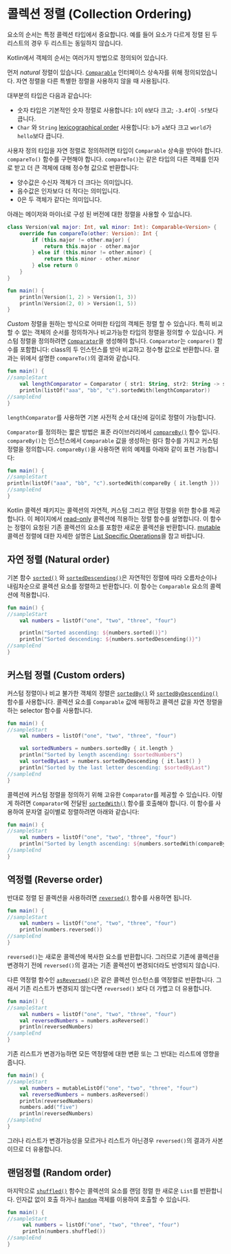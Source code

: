 # 콜렉션 정렬 \(Collection Ordering\)

요소의 순서는 특정 콜렉션 타입에서 중요합니다. 예를 들어 요소가 다르게 정렬 된 두 리스트의 경우 두 리스트는 동일하지 않습니다.

Kotlin에서 객체의 순서는 여러가지 방법으로 정의되어 있습니다.

먼저 _natural_ 정렬이 있습니다. [`Comparable`](https://kotlinlang.org/api/latest/jvm/stdlib/kotlin/-comparable/index.html) 인터페이스 상속자를 위해 정의되었습니다. 자연 정렬을 다른 특별한 정렬을 사용하지 않을 때 사용됩니다.

대부분의 타입은 다음과 같습니다:

* 숫자 타입은 기본적인 숫자 정렬로 사용합니다: `1`이 `0`보다 크고; `-3.4f`이 `-5f`보다 큽니다.
* `Char` 와 `String` [lexicographical order](https://en.wikipedia.org/wiki/Lexicographical_order) 사용합니다: `b`가 `a`보다 크고 `world`가 `hello`보다 큽니다.

사용자 정의 타입을 자연 정렬로 정의하려면 타입이 `Comparable` 상속을 받아야 합니다. `compareTo()` 함수를 구현해야 합니다. `compareTo()`는 같은 타입의 다른 객체를 인자로 받고 더 큰 객체에 대해 정수형 값으로 반환합니다:

* 양수값은 수신자 객체가 더 크다는 의미입니다.
* 음수값은 인자보다 더 작다는 의미입니다.
* 0은 두 객체가 같다는 의미입니다.

아래는 메이저와 마이너로 구성 된 버전에 대한 정렬을 사용할 수 있습니다.

```kotlin
class Version(val major: Int, val minor: Int): Comparable<Version> {
    override fun compareTo(other: Version): Int {
        if (this.major != other.major) {
            return this.major - other.major
        } else if (this.minor != other.minor) {
            return this.minor - other.minor
        } else return 0
    }
}

fun main() {    
    println(Version(1, 2) > Version(1, 3))
    println(Version(2, 0) > Version(1, 5))
}
```

_Custom_ 정렬을 원하는 방식으로 어떠한 타입의 객체든 정렬 할 수 있습니다. 특히 비교할 수 없는 객체의 순서를 정의하거나 비교가능한 타입의 정렬을 정의할 수 있습니다. 커스텀 정렬을 정의하려면 [`Comparator`](https://kotlinlang.org/api/latest/jvm/stdlib/kotlin/-comparator/index.html)을 생성해야 합니다. `Comparator`는 `compare()` 함수를 포함합니다: class의 두 인스턴스를 받아 비교하고 정수형 값으로 반환합니다. 결과는 위에서 설명한 `compareTo()`의 결과와 같습니다.

```kotlin
fun main() {
//sampleStart
    val lengthComparator = Comparator { str1: String, str2: String -> str1.length - str2.length }
    println(listOf("aaa", "bb", "c").sortedWith(lengthComparator))
//sampleEnd
}
```

`lengthComparator`를 사용하면 기본 사전적 순서 대신에 길이로 정렬이 가능합니다.

`Comparator`를 정의하는 짧은 방법은 표준 라이브러리에서 [`compareBy()`](https://kotlinlang.org/api/latest/jvm/stdlib/kotlin.comparisons/compare-by.html) 함수 입니다. `compareBy()`는 인스턴스에서 `Comparable` 값을 생성하는 람다 함수를 가지고 커스텀 정렬을 정의합니다. `compareBy()`을 사용하면 위의 예제를 아래와 같이 표현 가능합니다:

```kotlin
fun main() {
//sampleStart    
println(listOf("aaa", "bb", "c").sortedWith(compareBy { it.length }))
//sampleEnd
}
```

Kotlin 콜렉션 패키지는 콜렉션의 자연적, 커스텀 그리고 랜덤 정렬을 위한 함수를 제공합니다. 이 페이지에서 [read-only](https://app.gitbook.com/@bbiguduk/s/kotlin/language-guide/collections/kotlin-kotlin-collections-overview#collection-types) 콜렉션에 적용하는 정렬 함수를 설명합니다. 이 함수는 정렬이 요청된 기존 콜렉션의 요소를 포함한 새로운 콜렉션을 반환합니다. [mutable](https://app.gitbook.com/@bbiguduk/s/kotlin/language-guide/collections/kotlin-kotlin-collections-overview#collection-types) 콜렉션 정렬에 대한 자세한 설명은 [List Specific Operations](https://app.gitbook.com/@bbiguduk/s/kotlin/language-guide/collections/list-specific-operations#sorting)을 참고 바랍니다.

## 자연 정렬 \(Natural order\)

기본 함수 [`sorted()`](https://kotlinlang.org/api/latest/jvm/stdlib/kotlin.collections/sorted.html) 와 [`sortedDescending()`](https://kotlinlang.org/api/latest/jvm/stdlib/kotlin.collections/sorted-descending.html)은 자연적인 정렬에 따라 오름차순이나 내림차순으로 콜렉션 요소를 정렬하고 반환합니다. 이 함수는 `Comparable` 요소의 콜렉션에 적용합니다.

```kotlin
fun main() {
//sampleStart
    val numbers = listOf("one", "two", "three", "four")

    println("Sorted ascending: ${numbers.sorted()}")
    println("Sorted descending: ${numbers.sortedDescending()}")
//sampleEnd
}
```

## 커스텀 정렬 \(Custom orders\)

커스텀 정렬이나 비교 불가한 객체의 정렬은 [`sortedBy()`](https://kotlinlang.org/api/latest/jvm/stdlib/kotlin.collections/sorted-by.html) 와 [`sortedByDescending()`](https://kotlinlang.org/api/latest/jvm/stdlib/kotlin.collections/sorted-by-descending.html) 함수를 사용합니다. 콜렉션 요소를 `Comparable` 값에 매핑하고 콜렉션 값을 자연 정렬을 하는 selector 함수를 사용합니다.

```kotlin
fun main() {
//sampleStart
    val numbers = listOf("one", "two", "three", "four")

    val sortedNumbers = numbers.sortedBy { it.length }
    println("Sorted by length ascending: $sortedNumbers")
    val sortedByLast = numbers.sortedByDescending { it.last() }
    println("Sorted by the last letter descending: $sortedByLast")
//sampleEnd
}
```

콜렉션에 커스텀 정렬을 정의하기 위해 고유한 `Comparator`를 제공할 수 있습니다. 이렇게 하려면 `Comparator`에 전달된 [`sortedWith()`](https://kotlinlang.org/api/latest/jvm/stdlib/kotlin.collections/sorted-with.html) 함수를 호출해야 합니다. 이 함수를 사용하여 문자열 길이별로 정렬하려면 아래와 같습니다:

```kotlin
fun main() {
//sampleStart
    val numbers = listOf("one", "two", "three", "four")
    println("Sorted by length ascending: ${numbers.sortedWith(compareBy { it.length })}")
//sampleEnd
}
```

## 역정렬 \(Reverse order\)

반대로 정렬 된 콜렉션을 사용하려면 [`reversed()`](https://kotlinlang.org/api/latest/jvm/stdlib/kotlin.collections/reversed.html) 함수를 사용하면 됩니다.

```kotlin
fun main() {
//sampleStart
    val numbers = listOf("one", "two", "three", "four")
    println(numbers.reversed())
//sampleEnd
}
```

`reversed()`는 새로운 콜렉션에 복사한 요소를 반환합니다. 그러므로 기존에 콜렉션을 변경하기 전에 `reversed()`의 결과는 기존 콜렉션이 변경되더라도 반영되지 않습니다.

다른 역정렬 함수인 [`asReversed()`](https://kotlinlang.org/api/latest/jvm/stdlib/kotlin.collections/as-reversed.html)은 같은 콜렉션 인스턴스를 역정렬로 반환합니다. 그래서 기존 리스트가 변경되지 않는다면 `reversed()` 보다 더 가볍고 더 유용합니다.

```kotlin
fun main() {
//sampleStart
    val numbers = listOf("one", "two", "three", "four")
    val reversedNumbers = numbers.asReversed()
    println(reversedNumbers)
//sampleEnd
}
```

기존 리스트가 변경가능하면 모든 역정렬에 대한 변환 또는 그 반대는 리스트에 영향을 줍니다.

```kotlin
fun main() {
//sampleStart
    val numbers = mutableListOf("one", "two", "three", "four")
    val reversedNumbers = numbers.asReversed()
    println(reversedNumbers)
    numbers.add("five")
    println(reversedNumbers)
//sampleEnd
}
```

그러나 리스트가 변경가능성을 모르거나 리스트가 아닌경우 `reversed()`의 결과가 사본이므로 더 유용합니다.

## 랜덤정렬 \(Random order\)

마지막으로 [`shuffled()`](https://kotlinlang.org/api/latest/jvm/stdlib/kotlin.collections/shuffled.html) 함수는 콜렉션의 요소를 랜덤 정렬 한 새로운 `List`를 반환합니다. 인자값 없이 호출 하거나 [`Random`](https://kotlinlang.org/api/latest/jvm/stdlib/kotlin.random/-random/index.html) 객체를 이용하여 호출할 수 있습니다.

```kotlin
fun main() {
//sampleStart
     val numbers = listOf("one", "two", "three", "four")
     println(numbers.shuffled())
//sampleEnd
}
```

